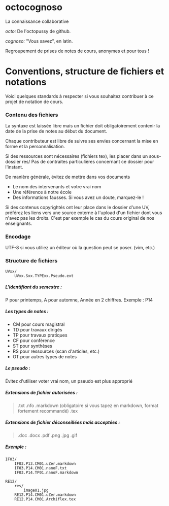 octocognoso
===========

La connaissance collaborative

*octo:* De l'octopussy de github.

*cognoso:* "Vous savez", en latin.

Regroupement de prises de notes de cours, anonymes et pour tous !


# Conventions, structure de fichiers et notations

Voici quelques standards à respecter si vous souhaitez contribuer à ce projet de notation de cours.

### Contenu des fichiers
La syntaxe est laissée libre mais un fichier doit obligatoirement contenir la date de la prise de notes au début du document.

Chaque contributeur est libre de suivre ses envies concernant la mise en forme et la personnalisation.

Si des ressources sont nécessaires (fichiers tex), les placer dans un sous-dossier res/
Pas de contraites particulières concernant ce dossier pour l'instant.

De manière générale, évitez de mettre dans vos documents
- Le nom des intervenants et votre vrai nom
- Une référence à notre école
- Des informations fausses. Si vous avez un doute, marquez-le !

Si des contenus copyrightés ont leur place dans le dossier d'une UV, préférez les liens vers une source externe à l'upload d'un fichier dont vous n'avez pas les droits. C'est par exemple le cas du cours original de nos enseignants.

### Encodage
UTF-8 si vous utiliez un éditeur où la question peut se poser. (vim, etc.)

### Structure de fichiers

    UVxx/
        UVxx.Sxx.TYPExx.Pseudo.ext

##### L'identifiant du semestre :
P pour printemps, A pour automne,
Année en 2 chiffres. Exemple : P14

##### Les types de notes :
- CM pour cours magistral
- TD pour travaux dirigés
- TP pour travaux pratiques
- CF pour conférence
- ST pour synthèses
- RS pour ressources (scan d'articles, etc.)
- OT pour autres types de notes

##### Le pseudo :
Évitez d'utiliser voter vrai nom, un pseudo est plus approprié

##### Extensions de fichier autorisées :
> .txt
> .nfo
> .markdown (obligatoire si vous tapez en markdown, format fortement recommandé)
> .tex

##### Extensions de fichier déconseillées mais acceptées :
> .doc
> .docx
> .pdf
> .png
> .jpg
> .gif

##### Exemple :

    IF03/
        IF03.P13.CM01.uZer.markdown
        IF03.P14.CM01.nanoF.txt
        IF03.P14.TP01.nanoF.markdown
        
    RE12/
        res/
            image01.jpg
        RE12.P14.CM01.uZer.markdown
        RE12.P14.CM01.Archiflex.tex


